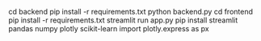 cd backend
pip install -r requirements.txt
python backend.py
cd frontend
pip install -r requirements.txt
streamlit run app.py
pip install streamlit pandas numpy plotly scikit-learn
import plotly.express as px
